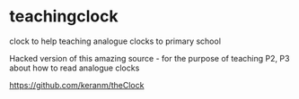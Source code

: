 # teachingclock
clock to help teaching analogue clocks to primary school

Hacked version of this amazing source - for the purpose of teaching P2, P3 about how to read analogue clocks

https://github.com/keranm/theClock

